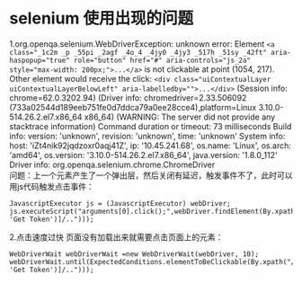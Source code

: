 # selenium 使用出现的问题
1.org.openqa.selenium.WebDriverException: unknown error: Element `<a class="_1c2m _p _55pi _2agf _4o_4 _4jy0 _4jy3 _517h _51sy _42ft" aria-haspopup="true" role="button" href="#" aria-controls="js_2a" style="max-width: 200px;">...</a>` is not clickable at point (1054, 217). Other element would receive the click: `<div class="uiContextualLayer uiContextualLayerBelowLeft" aria-labelledby="">...</div>`
      (Session info: chrome=62.0.3202.94)
      (Driver info: chromedriver=2.33.506092 (733a02544d189eeb751fe0d7ddca79a0ee28cce4),platform=Linux 3.10.0-514.26.2.el7.x86_64 x86_64) (WARNING: The server did not provide any stacktrace information)
    Command duration or timeout: 73 milliseconds
    Build info: version: 'unknown', revision: 'unknown', time: 'unknown'
    System info: host: 'iZt4nik92jqdzoxr0aqj41Z', ip: '10.45.241.68', os.name: 'Linux', os.arch: 'amd64', os.version: '3.10.0-514.26.2.el7.x86_64', java.version: '1.8.0_112'
    Driver info: org.openqa.selenium.chrome.ChromeDriver  
    问题：上一个元素产生了一个弹出层，然后关闭有延迟，触发事件不了，此时可以用js代码触发点击事件：
    
    JavascriptExecutor js = (JavascriptExecutor) webDriver;
    js.executeScript("arguments[0].click();",webDriver.findElement(By.xpath("//span[contains(text(), 'Get Token')]/..")));
2.点击速度过快 页面没有加载出来就需要点击页面上的元素：

    WebDriverWait webDriverWait =new WebDriverWait(webDriver, 10);
    webDriverWait.until(ExpectedConditions.elementToBeClickable(By.xpath("//span[contains(text(), 'Get Token')]/..")));
                    
